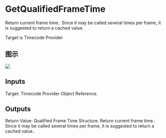 # GetQualifiedFrameTime

Return current frame time.. Since it may be called several times per frame, it is suggested to return a cached value.

Target is Timecode Provider

## 图示

![]($-20221218-20310244.png)

## Inputs

Target: Timecode Provider Object Reference.  

## Outputs

Return Value: Qualified Frame Time Structure. Return current frame time.. Since it may be called several times per frame, it is suggested to return a cached value..

